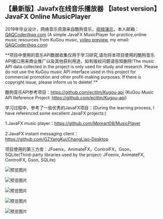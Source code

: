 ## 【最新版】Javafx在线音乐播放器 【latest version】JavaFX Online MusicPlayer

2019年毕业设计，网络音乐资源来自酷狗音乐，[视频演示](https://www.bilibili.com/video/av54042212)，本人邮箱：QAQCoder@qq.com
(A simple JavaFX MusicPlayer for practice,online music resources from KuGou music, 
[video preview](https://www.bilibili.com/video/av54042212), my email: QAQCoder@qq.com)

**项目中使用的音乐API数据收集仅用于学习研究,请勿将本项目使用的酷狗音乐API接口用来商业推广以及其他获利用途，如有版权问题请告知删除!The music API data collected in the project is only used for study and research. 
Please do not use the KuGou music API interface used in this project for commercial promotion and other profit-making purposes. If there is copyright issue, please inform us to delete!
**

酷狗音乐API参考项目：https://github.com/ecitlm/Kugou-api (KuGou Music API Reference Project: https://github.com/ecitlm/Kugou-api)

学习过程中，参考了一些优秀的JavaFX项目：(During the learning process, I have referenced some excellent JavaFX projects:)

1.JavaFX music player：https://github.com/Mpmart08/MusicPlayer

2.JavaFX instant messaging client：https://github.com/GZYangKui/ChangLiao-Desktop

项目使用的第三方库：JFoenix，AnimateFX，ControlFX，Gson，SQLite(Third-party libraries used by the project: JFoenix, AnimateFX, ControlFX, Gson, SQLite)

![预览图片](https://github.com/QAQCoder/JavaFX-Online-MusicPlayer-latest/blob/master/preview/2019-05-30_131612.jpg)

![预览图片](https://github.com/QAQCoder/JavaFX-Online-MusicPlayer-latest/blob/master/preview/2019-05-30_131742.jpg)

![预览图片](https://github.com/QAQCoder/JavaFX-Online-MusicPlayer-latest/blob/master/preview/2019-05-30_131706.jpg)

![预览图片](https://github.com/QAQCoder/JavaFX-Online-MusicPlayer-latest/blob/master/preview/2019-05-30_131652.jpg)

![预览图片](https://github.com/QAQCoder/JavaFX-Online-MusicPlayer-latest/blob/master/preview/2019-05-30_131645.jpg)
